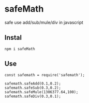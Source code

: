 # safeMath #
safe use add/sub/mule/div in javascript

## Instal ##
```shell
npm i safeMath
```

## Use ##
```node 
const safemath = require('safemath');

safemath.safeAdd(0.1,0.2);
safemath.safeSub(0.3,0.2);
safemath.safeMule(1306377.64,100);
safemath.safeDiv(0.3,0.1);